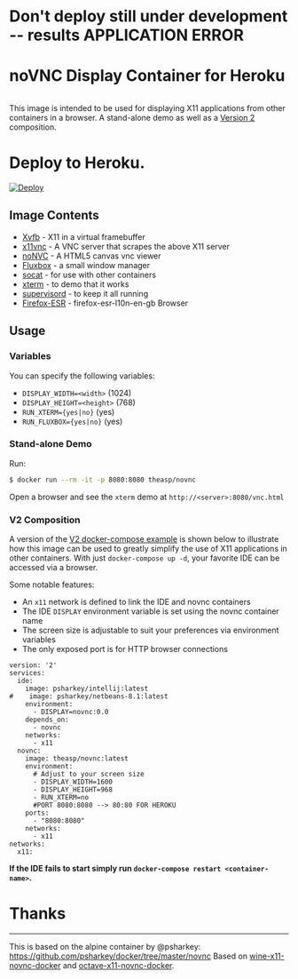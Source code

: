 # Don't deploy still under development -- results APPLICATION ERROR
# noVNC Display Container for Heroku
```
```
This image is intended to be used for displaying X11 applications from other containers in a browser. A stand-alone demo as well as a [Version 2](https://docs.docker.com/compose/compose-file/#version-2) composition.

# Deploy to Heroku.
[![Deploy](https://www.herokucdn.com/deploy/button.svg)](https://heroku.com/deploy?template=https://github.com/0x77dev/docker-novnc)
## Image Contents

* [Xvfb](http://www.x.org/releases/X11R7.6/doc/man/man1/Xvfb.1.xhtml) - X11 in a virtual framebuffer
* [x11vnc](http://www.karlrunge.com/x11vnc/) - A VNC server that scrapes the above X11 server
* [noNVC](https://kanaka.github.io/noVNC/) - A HTML5 canvas vnc viewer
* [Fluxbox](http://www.fluxbox.org/) - a small window manager
* [socat](http://www.dest-unreach.org/socat/) - for use with other containers
* [xterm](http://invisible-island.net/xterm/) - to demo that it works
* [supervisord](http://supervisord.org) - to keep it all running
* [Firefox-ESR](https://packages.debian.org/sid/firefox-esr-l10n-en-gb) - firefox-esr-l10n-en-gb Browser 

## Usage

### Variables

You can specify the following variables:
* `DISPLAY_WIDTH=<width>` (1024)
* `DISPLAY_HEIGHT=<height>` (768)
* `RUN_XTERM={yes|no}` (yes)
* `RUN_FLUXBOX={yes|no}` (yes)

### Stand-alone Demo
Run:
```bash
$ docker run --rm -it -p 8080:8080 theasp/novnc
```
Open a browser and see the `xterm` demo at `http://<server>:8080/vnc.html`

### V2 Composition
A version of the [V2 docker-compose example](https://github.com/theasp/docker/blob/master/docker-compose.yml) is shown below to illustrate how this image can be used to greatly simplify the use of X11 applications in other containers. With just `docker-compose up -d`, your favorite IDE can be accessed via a browser.

Some notable features:
* An `x11` network is defined to link the IDE and novnc containers
* The IDE `DISPLAY` environment variable is set using the novnc container name
* The screen size is adjustable to suit your preferences via environment variables
* The only exposed port is for HTTP browser connections

```
version: '2'
services:
  ide:
    image: psharkey/intellij:latest
#    image: psharkey/netbeans-8.1:latest
    environment:
      - DISPLAY=novnc:0.0
    depends_on:
      - novnc
    networks:
      - x11
  novnc:
    image: theasp/novnc:latest
    environment:
      # Adjust to your screen size
      - DISPLAY_WIDTH=1600
      - DISPLAY_HEIGHT=968
      - RUN_XTERM=no
      #PORT 8080:8080 --> 80:80 FOR HEROKU
    ports:
      - "8080:8080"
    networks:
      - x11
networks:
  x11:
```
**If the IDE fails to start simply run `docker-compose restart <container-name>`.**

# Thanks
___
This is based on the alpine container by @psharkey: https://github.com/psharkey/docker/tree/master/novnc
Based on [wine-x11-novnc-docker](https://github.com/solarkennedy/wine-x11-novnc-docker) and [octave-x11-novnc-docker](https://hub.docker.com/r/epflsti/octave-x11-novnc-docker/).
